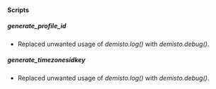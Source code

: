 
#### Scripts
##### generate_profile_id
- Replaced unwanted usage of *demisto.log()* with *demisto.debug()*.
##### generate_timezonesidkey
- Replaced unwanted usage of *demisto.log()* with *demisto.debug()*.
